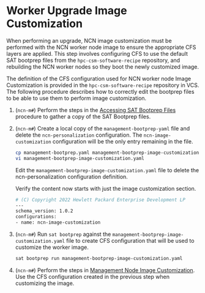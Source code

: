 # Worker Upgrade Image Customization

When performing an upgrade, NCN image customization must be performed with the NCN worker node image to ensure the appropriate CFS layers are applied.
This step involves configuring CFS to use the default SAT bootprep files from the `hpc-csm-software-recipe` repository, and rebuilding the NCN worker nodes so they boot the newly customized image.

The definition of the CFS configuration used for NCN worker node Image Customization is provided in the `hpc-csm-software-recipe` repository in VCS. The following procedure describes how to correctly edit the bootprep files to be able to use them to perform image customization.

1. (`ncn-m#`) Perform the steps in the [Accessing SAT Bootprep Files](Accessing_Sat_Bootprep_Files.md) procedure to gather a copy of the SAT Bootprep files.

1. (`ncn-m#`) Create a local copy of the `management-bootprep-yaml` file and delete the `ncn-personalization` configuration. The `ncn-image-customization` configuration will be the only entry remaining in the file.

    ```bash
    cp management-bootprep.yaml management-bootprep-image-customization.yaml
    vi management-bootprep-image-customization.yaml
    ```

    Edit the `management-bootprep-image-customization.yaml` file to delete the ncn-personalization configuration definition.

    Verify the content now starts with just the image customization section.

    ```bash
    # (C) Copyright 2022 Hewlett Packard Enterprise Development LP
    ---
    schema_version: 1.0.2
    configurations:
    - name: ncn-image-customization
    ```

1. (`ncn-m#`) Run `sat bootprep` against the `management-bootprep-image-customization.yaml` file to create CFS configuration that will be used to customize the worker image.

    ```bash
    sat bootprep run management-bootprep-image-customization.yaml
    ```

1. (`ncn-m#`) Perform the steps in [Management Node Image Customization](Management_Node_Image_Customization.md). Use the CFS configuration created in the previous step when
    customizing the image.
